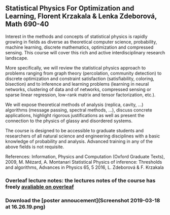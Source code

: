 ## Statistical Physics For Optimization and Learning, Florent Krzakala & Lenka Zdeborová, Math 690-40

Interest in the methods and concepts of statistical physics is rapidly growing in fields as diverse as theoretical computer science, probability, machine learning, discrete mathematics, optimization and compressed sensing. This course will cover this rich and active interdisciplinary research landscape.

More specifically, we will review the statistical physics approach to problems ranging from graph theory (percolation, community detection) to discrete optimization and constraint satisfaction (satisfiability, coloring, bisection) and to inference and learning problems (learning in neural networks, clustering of data and of networks, compressed sensing or sparse linear regression, low-rank matrix and tensor factorization, etc.).

We will expose theoretical methods of analysis (replica, cavity, ...) algorithms (message passing, spectral methods, ...), discuss concrete applications, highlight rigorous justifications as well as present the connection to the physics of glassy and disordered systems.

The course is designed to be accessible to graduate students and researchers of all natural science and engineering disciplines with a basic knowledge of probability and analysis. Advanced training in any of the above fields is not requisite.

 References: 
 Information, Physics and Computation (Oxford Graduate Texts), 2009, M. Mézard, A. Montanari
 Statistical Physics of inference: Thresholds and algorithms, Advances in Physics 65, 5 2016, L. Zdeborová & F. Krzakala 

### Overleaf lecture notes: the lectures notes of the course has freely [avaliable on overleaf](https://www.overleaf.com/16367764mcnrxmkntrkf)


### Download the [poster annoucement](Screenshot 2019-03-18 at 16.26.19.png)

